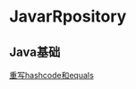 # JavarRpository
## Java基础
[重写hashcode和equals](https://github.com/vvshuai/JavarRpository/blob/master/基础/hashcode.java)

